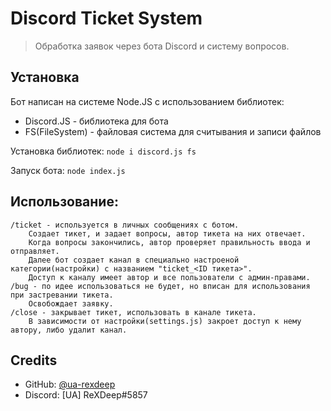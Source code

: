 # Discord Ticket System
> Обработка заявок через бота Discord и систему вопросов. 

## Установка
Бот написан на системе Node.JS с использованием библиотек:
- Discord.JS - библиотека для бота
- FS(FileSystem) - файловая система для считывания и записи файлов

Установка библиотек: `node i discord.js fs`

Запуск бота: `node index.js`


## Использование:
```
/ticket - используется в личных сообщениях с ботом. 
    Создает тикет, и задает вопросы, автор тикета на них отвечает. 
    Когда вопросы закончились, автор проверяет правильность ввода и отправляет.
    Далее бот создает канал в специально настроеной категории(настройки) с названием "ticket_<ID тикета>". 
    Доступ к каналу имеет автор и все пользователи с админ-правами.
/bug - по идее использоваться не будет, но вписан для использования при застревании тикета. 
    Освобождает заявку.
/close - закрывает тикет, использовать в канале тикета. 
    В зависимости от настройки(settings.js) закроет доступ к нему автору, либо удалит канал.
```


## Credits
* GitHub: [@ua-rexdeep](https://github.com/ua-rexdeep) 
* Discord: [UA] ReXDeep#5857